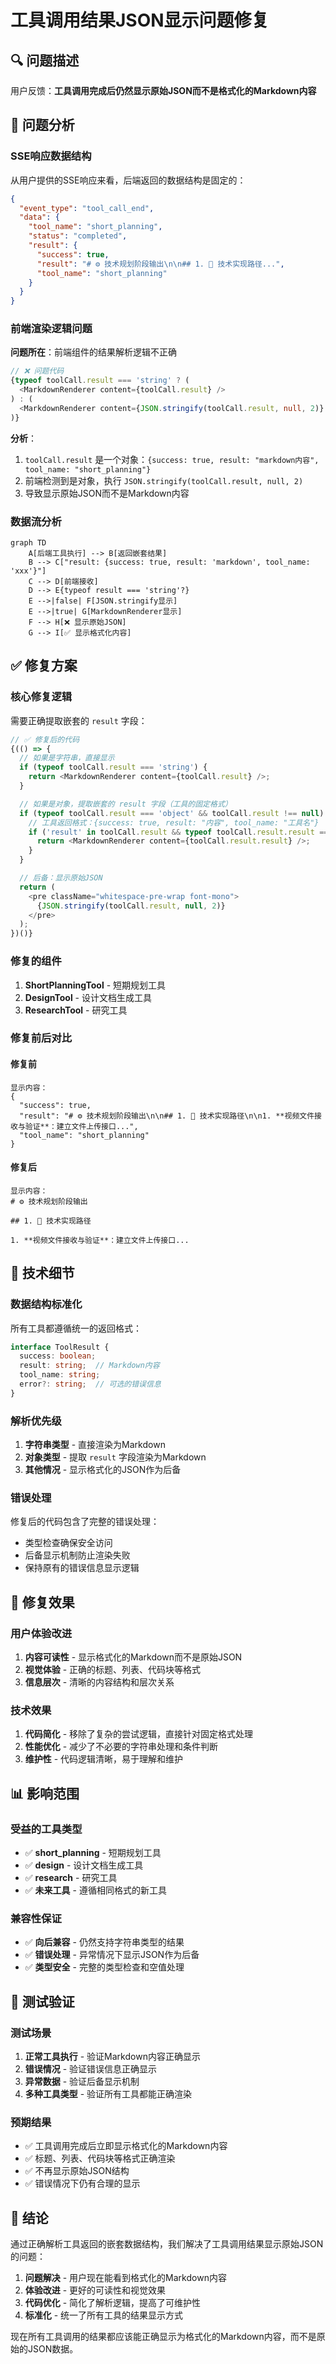 # 工具调用结果JSON显示问题修复

## 🔍 问题描述

用户反馈：**工具调用完成后仍然显示原始JSON而不是格式化的Markdown内容**

## 🎯 问题分析

### SSE响应数据结构

从用户提供的SSE响应来看，后端返回的数据结构是固定的：

```json
{
  "event_type": "tool_call_end",
  "data": {
    "tool_name": "short_planning",
    "status": "completed",
    "result": {
      "success": true,
      "result": "# ⚙️ 技术规划阶段输出\n\n## 1. 🔧 技术实现路径...",
      "tool_name": "short_planning"
    }
  }
}
```

### 前端渲染逻辑问题

**问题所在**：前端组件的结果解析逻辑不正确

```typescript
// ❌ 问题代码
{typeof toolCall.result === 'string' ? (
  <MarkdownRenderer content={toolCall.result} />
) : (
  <MarkdownRenderer content={JSON.stringify(toolCall.result, null, 2)} />
)}
```

**分析**：
1. `toolCall.result` 是一个对象：`{success: true, result: "markdown内容", tool_name: "short_planning"}`
2. 前端检测到是对象，执行 `JSON.stringify(toolCall.result, null, 2)`
3. 导致显示原始JSON而不是Markdown内容

### 数据流分析

```mermaid
graph TD
    A[后端工具执行] --> B[返回嵌套结果]
    B --> C["result: {success: true, result: 'markdown', tool_name: 'xxx'}"]
    C --> D[前端接收]
    D --> E{typeof result === 'string'?}
    E -->|false| F[JSON.stringify显示]
    E -->|true| G[MarkdownRenderer显示]
    F --> H[❌ 显示原始JSON]
    G --> I[✅ 显示格式化内容]
```

## ✅ 修复方案

### 核心修复逻辑

需要正确提取嵌套的 `result` 字段：

```typescript
// ✅ 修复后的代码
{(() => {
  // 如果是字符串，直接显示
  if (typeof toolCall.result === 'string') {
    return <MarkdownRenderer content={toolCall.result} />;
  }

  // 如果是对象，提取嵌套的 result 字段（工具的固定格式）
  if (typeof toolCall.result === 'object' && toolCall.result !== null) {
    // 工具返回格式：{success: true, result: "内容", tool_name: "工具名"}
    if ('result' in toolCall.result && typeof toolCall.result.result === 'string') {
      return <MarkdownRenderer content={toolCall.result.result} />;
    }
  }

  // 后备：显示原始JSON
  return (
    <pre className="whitespace-pre-wrap font-mono">
      {JSON.stringify(toolCall.result, null, 2)}
    </pre>
  );
})()}
```

### 修复的组件

1. **ShortPlanningTool** - 短期规划工具
2. **DesignTool** - 设计文档生成工具
3. **ResearchTool** - 研究工具

### 修复前后对比

#### 修复前
```
显示内容：
{
  "success": true,
  "result": "# ⚙️ 技术规划阶段输出\n\n## 1. 🔧 技术实现路径\n\n1. **视频文件接收与验证**：建立文件上传接口...",
  "tool_name": "short_planning"
}
```

#### 修复后
```
显示内容：
# ⚙️ 技术规划阶段输出

## 1. 🔧 技术实现路径

1. **视频文件接收与验证**：建立文件上传接口...
```

## 🔧 技术细节

### 数据结构标准化

所有工具都遵循统一的返回格式：

```typescript
interface ToolResult {
  success: boolean;
  result: string;  // Markdown内容
  tool_name: string;
  error?: string;  // 可选的错误信息
}
```

### 解析优先级

1. **字符串类型** - 直接渲染为Markdown
2. **对象类型** - 提取 `result` 字段渲染为Markdown
3. **其他情况** - 显示格式化的JSON作为后备

### 错误处理

修复后的代码包含了完整的错误处理：
- 类型检查确保安全访问
- 后备显示机制防止渲染失败
- 保持原有的错误信息显示逻辑

## 🚀 修复效果

### 用户体验改进

1. **内容可读性** - 显示格式化的Markdown而不是原始JSON
2. **视觉体验** - 正确的标题、列表、代码块等格式
3. **信息层次** - 清晰的内容结构和层次关系

### 技术效果

1. **代码简化** - 移除了复杂的尝试逻辑，直接针对固定格式处理
2. **性能优化** - 减少了不必要的字符串处理和条件判断
3. **维护性** - 代码逻辑清晰，易于理解和维护

## 📊 影响范围

### 受益的工具类型

- ✅ **short_planning** - 短期规划工具
- ✅ **design** - 设计文档生成工具
- ✅ **research** - 研究工具
- ✅ **未来工具** - 遵循相同格式的新工具

### 兼容性保证

- ✅ **向后兼容** - 仍然支持字符串类型的结果
- ✅ **错误处理** - 异常情况下显示JSON作为后备
- ✅ **类型安全** - 完整的类型检查和空值处理

## 🔄 测试验证

### 测试场景

1. **正常工具执行** - 验证Markdown内容正确显示
2. **错误情况** - 验证错误信息正确显示
3. **异常数据** - 验证后备显示机制
4. **多种工具类型** - 验证所有工具都能正确渲染

### 预期结果

- ✅ 工具调用完成后立即显示格式化的Markdown内容
- ✅ 标题、列表、代码块等格式正确渲染
- ✅ 不再显示原始JSON结构
- ✅ 错误情况下仍有合理的显示

## 🎉 结论

通过正确解析工具返回的嵌套数据结构，我们解决了工具调用结果显示原始JSON的问题：

1. **问题解决** - 用户现在能看到格式化的Markdown内容
2. **体验改进** - 更好的可读性和视觉效果
3. **代码优化** - 简化了解析逻辑，提高了可维护性
4. **标准化** - 统一了所有工具的结果显示方式

现在所有工具调用的结果都应该能正确显示为格式化的Markdown内容，而不是原始的JSON数据。
